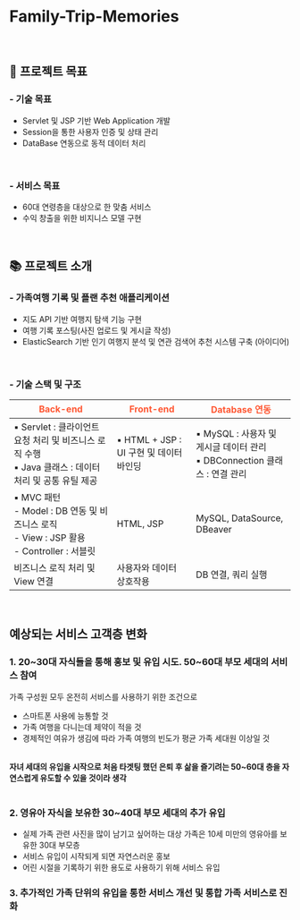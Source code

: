 # Family-Trip-Memories

<br>

## 🚀 프로젝트 목표


### - 기술 목표
- Servlet 및 JSP 기반 Web Application 개발
- Session을 통한 사용자 인증 및 상태 관리
- DataBase 연동으로 동적 데이터 처리

<br>

### - 서비스 목표
- 60대 연령층을 대상으로 한 맞춤 서비스
- 수익 창출을 위한 비지니스 모델 구현

<br>

## 📚 프로젝트 소개


### - 가족여행 기록 및 플랜 추천 애플리케이션

- 지도 API 기반 여행지 탐색 기능 구현
- 여행 기록 포스팅(사진 업로드 및 게시글 작성)
- ElasticSearch 기반 인기 여행지 분석 및 연관 검색어 추천 시스템 구축 (아이디어)

<br>

### - 기술 스택 및 구조
| <span style="color:#FF5733">Back-end</span>                                                                                                   | <span style="color:#FF5733">Front-end</span>                        | <span style="color:#FF5733">Database 연동</span>                                                         |
|------------------------------------------------------------------------------------------------------------|----------------------------------|----------------------------------------------------------------------|
| ▪ Servlet : 클라이언트 요청 처리 및 비즈니스 로직 수행 <br>  ▪ Java 클래스 : 데이터 처리 및 공통 유틸 제공  | ▪ HTML + JSP : UI 구현 및 데이터 바인딩 | ▪ MySQL : 사용자 및 게시글 데이터 관리 <br> ▪ DBConnection 클래스 : 연결 관리 |
| ▪ MVC 패턴 <br> - Model : DB 연동 및 비즈니스 로직 <br> - View : JSP 활용 <br> - Controller : 서블릿 | HTML, JSP                      | MySQL, DataSource, DBeaver                                                    |
| 비즈니스 로직 처리 및 View 연결                                      | 사용자와 데이터 상호작용            | DB 연결, 쿼리 실행                                                   |



<br>

## 예상되는 서비스 고객층 변화

### 1. 20~30대 자식들을 통해 홍보 및 유입 시도. 50~60대 부모 세대의 서비스 참여


가족 구성원 모두 온전히 서비스를 사용하기 위한 조건으로

* 스마트폰 사용에 능통할 것
* 가족 여행을 다니는데 제약이 적을 것
* 경제적인 여유가 생김에 따라 가족 여행의 빈도가 평균 가족 세대원 이상일 것<br><br>

**자녀 세대의 유입을 시작으로 처음 타겟팅 했던 은퇴 후 삶을 즐기려는 50~60대 층을 자연스럽게 유도할 수 있을 것이라 생각**<br><br>


### 2. 영유아 자식을 보유한 30~40대 부모 세대의 추가 유입


* 실제 가족 관련 사진을 많이 남기고 싶어하는 대상 가족은 10세 미만의 영유아를 보유한 30대 부모층
* 서비스 유입이 시작되게 되면 자연스러운 홍보 
* 어린 시절을 기록하기 위한 용도로 사용하기 위해 서비스 유입


### 3. 추가적인 가족 단위의 유입을 통한 서비스 개선 및 통합 가족 서비스로 진화
